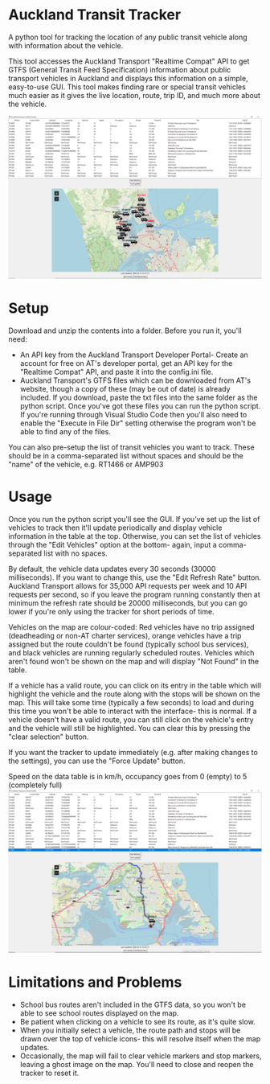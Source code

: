# Auckland Transit Tracker
A python tool for tracking the location of any public transit vehicle along with information about the vehicle.

This tool accesses the Auckland Transport "Realtime Compat" API to get GTFS (General Transit Feed Specification) information about public transport vehicles in Auckland and displays this information on a simple, easy-to-use GUI. This tool makes finding rare or special transit vehicles much easier as it gives the live location, route, trip ID, and much more about the vehicle.

![Overview of user interface](https://raw.githubusercontent.com/WilliamsRandomProjects/Auckland-Transit-Tracker/refs/heads/main/overview.PNG?token=GHSAT0AAAAAADCHYPDGE4OB7BISV36A4FH6Z753CFA)

# Setup
Download and unzip the contents into a folder. Before you run it, you'll need:
- An API key from the Auckland Transport Developer Portal- Create an account for free on AT's developer portal, get an API key for the "Realtime Compat" API, and paste it into the config.ini file.
- Auckland Transport's GTFS files which can be downloaded from AT's website, though a copy of these (may be out of date) is already included. If you download, paste the txt files into the same folder as the python script.
Once you've got these files you can run the python script. If you're running through Visual Studio Code then you'll also need to enable the "Execute in File Dir" setting otherwise the program won't be able to find any of the files.

You can also pre-setup the list of transit vehicles you want to track. These should be in a comma-separated list without spaces and should be the "name" of the vehicle, e.g. RT1466 or AMP903

# Usage
Once you run the python script you'll see the GUI. If you've set up the list of vehicles to track then it'll update periodically and display vehicle information in the table at the top. Otherwise, you can set the list of vehicles through the "Edit Vehicles" option at the bottom- again, input a comma-separated list with no spaces.

By default, the vehicle data updates every 30 seconds (30000 milliseconds). If you want to change this, use the "Edit Refresh Rate" button. Auckland Transport allows for 35,000 API requests per week and 10 API requests per second, so if you leave the program running constantly then at minimum the refresh rate should be 20000 milliseconds, but you can go lower if you're only using the tracker for short periods of time.

Vehicles on the map are colour-coded: Red vehicles have no trip assigned (deadheading or non-AT charter services), orange vehicles have a trip assigned but the route couldn't be found (typically school bus services), and black vehicles are running regularly scheduled routes. Vehicles which aren't found won't be shown on the map and will display "Not Found" in the table.

If a vehicle has a valid route, you can click on its entry in the table which will highlight the vehicle and the route along with the stops will be shown on the map. This will take some time (typically a few seconds) to load and during this time you won't be able to interact with the interface- this is normal. If a vehicle doesn't have a valid route, you can still click on the vehicle's entry and the vehicle will still be highlighted. You can clear this by pressing the "clear selection" button.

If you want the tracker to update immediately (e.g. after making changes to the settings), you can use the "Force Update" button.

Speed on the data table is in km/h, occupancy goes from 0 (empty) to 5 (completely full)
![Vehicle selection and route display](https://raw.githubusercontent.com/WilliamsRandomProjects/Auckland-Transit-Tracker/refs/heads/main/routesel.PNG?token=GHSAT0AAAAAADCHYPDHKVOEBGEJT4TCI2JIZ753BXQ)

# Limitations and Problems
- School bus routes aren't included in the GTFS data, so you won't be able to see school routes displayed on the map.
- Be patient when clicking on a vehicle to see its route, as it's quite slow.
- When you initially select a vehicle, the route path and stops will be drawn over the top of vehicle icons- this will resolve itself when the map updates.
- Occasionally, the map will fail to clear vehicle markers and stop markers, leaving a ghost image on the map. You'll need to close and reopen the tracker to reset it.
